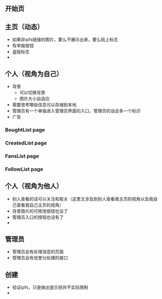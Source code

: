 ## 开始页

## 主页（动态）

* 如果非ipfs链接的图片，要么不展示出来，要么贴上标志
* 有举报按钮
* 盗版标志
* 

## 个人（视角为自己）

* 背景
  * 可以切换背景
  * 图片大小自适应
* 需要思考哪些信息可以存储到本地
* 管理员有一个单独进入管理员界面的入口，管理员的话会多一个标识
* 广告
### BoughtList page

### CreatedList page

### FansList page

### FollowList page

## 个人（视角为他人）
* 别人查看的话可以关注和取关（这里又涉及到别人查看我主页的视角以及我自己查看我自己主页的视角）
* 背景图片的可修改按钮也没了
* 管理员入口的按钮也没有了
* 

## 管理员
* 管理员会有处理消息的页面
* 管理员会有信誉分处理的接口

## 创建

* 验证ipfs，只是做出提示但并不实际限制
*
